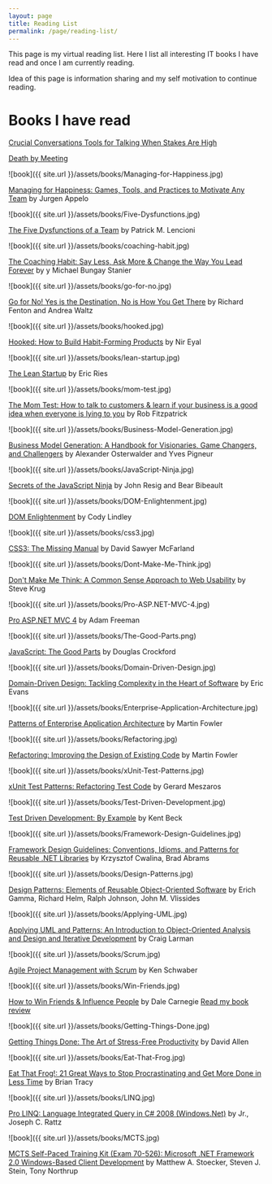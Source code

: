 ```yaml
---
layout: page
title: Reading List
permalink: /page/reading-list/
---
```


This page is my virtual reading list. Here I list all interesting IT books I have read and once I am currently reading.

Idea of this page is information sharing and my self motivation to continue reading.

# Books I have read

[Crucial Conversations Tools for Talking When Stakes Are High](https://www.amazon.com/gp/product/B005K0AYH4/)

[Death by Meeting](https://www.amazon.com/gp/product/B008L03W7O/)

![book]({{ site.url }}/assets/books/Managing-for-Happiness.jpg)

[Managing for Happiness: Games, Tools, and Practices to Motivate Any Team](https://www.amazon.com/Managing-Happiness-Games-Practices-Motivate-ebook/dp/B01GQWKHXK/) by Jurgen Appelo

![book]({{ site.url }}/assets/books/Five-Dysfunctions.jpg)

[The Five Dysfunctions of a Team](https://www.amazon.com/Five-Dysfunctions-Team-Enhanced-Leadership-ebook/dp/B006960LQW/) by Patrick M. Lencioni

![book]({{ site.url }}/assets/books/coaching-habit.jpg)

[The Coaching Habit: Say Less, Ask More & Change the Way You Lead Forever](https://www.amazon.com/Coaching-Habit-Less-Change-Forever-ebook/dp/B01BUIBBZI/) by y Michael Bungay Stanier

![book]({{ site.url }}/assets/books/go-for-no.jpg)

[Go for No! Yes is the Destination, No is How You Get There](https://www.amazon.com/gp/product/B00507TDJM/) by Richard Fenton and Andrea Waltz

![book]({{ site.url }}/assets/books/hooked.jpg)

[Hooked: How to Build Habit-Forming Products](https://www.amazon.com/Hooked-How-Build-Habit-Forming-Products-ebook/dp/B00HJ4A43S) by Nir Eyal

![book]({{ site.url }}/assets/books/lean-startup.jpg)

[The Lean Startup](http://www.amazon.com/Lean-Startup-Entrepreneurs-Continuous-Innovation/dp/0307887898/) by Eric Ries

![book]({{ site.url }}/assets/books/mom-test.jpg)

[The Mom Test: How to talk to customers & learn if your business is a good idea when everyone is lying to you](http://www.amazon.com/Mom-Test-customers-business-everyone/dp/1492180742) by Rob Fitzpatrick

![book]({{ site.url }}/assets/books/Business-Model-Generation.jpg)

[Business Model Generation: A Handbook for Visionaries, Game Changers, and Challengers](http://www.amazon.com/Business-Model-Generation-Visionaries-Challengers-ebook/dp/B00BD6RFFS/) by Alexander Osterwalder and Yves Pigneur

![book]({{ site.url }}/assets/books/JavaScript-Ninja.jpg)

[Secrets of the JavaScript Ninja](http://www.amazon.com/Secrets-JavaScript-Ninja-John-Resig/dp/193398869X) by John Resig and Bear Bibeault

![book]({{ site.url }}/assets/books/DOM-Enlightenment.jpg)

[DOM Enlightenment](http://www.amazon.com/DOM-Enlightenment-Cody-Lindley/dp/1449342841) by Cody Lindley

![book]({{ site.url }}/assets/books/css3.jpg)

[CSS3: The Missing Manual](http://www.amazon.com/CSS3-Missing-David-Sawyer-McFarland/dp/1449325947) by David Sawyer McFarland

![book]({{ site.url }}/assets/books/Dont-Make-Me-Think.jpg)

[Don't Make Me Think: A Common Sense Approach to Web Usability](http://www.amazon.com/Dont-Make-Me-Think-Usability/dp/0321344758) by Steve Krug

![book]({{ site.url }}/assets/books/Pro-ASP.NET-MVC-4.jpg)

[Pro ASP.NET MVC 4](http://www.amazon.com/Pro-ASP-NET-MVC-Adam-Freeman/dp/1430242361/) by Adam Freeman

![book]({{ site.url }}/assets/books/The-Good-Parts.png)

[JavaScript: The Good Parts](http://www.amazon.com/JavaScript-Good-Parts-Douglas-Crockford-ebook/dp/B0026OR2ZY/) by Douglas Crockford

![book]({{ site.url }}/assets/books/Domain-Driven-Design.jpg)

[Domain-Driven Design: Tackling Complexity in the Heart of Software](http://www.amazon.com/gp/product/0321125215/ref=cm_li_v_cr_self?tag=linkedin-20) by Eric Evans

![book]({{ site.url }}/assets/books/Enterprise-Application-Architecture.jpg)

[Patterns of Enterprise Application Architecture](http://www.amazon.com/Enterprise-Application-Architecture-Addison-Wesley-Signature/dp/0321127420/ref=sr_1_2?ie=UTF8&s=books&qid=1237111698&sr=8-2) by Martin Fowler

![book]({{ site.url }}/assets/books/Refactoring.jpg)

[Refactoring: Improving the Design of Existing Code](http://www.amazon.com/Refactoring-Improving-Existing-Addison-Wesley-Technology/dp/0201485672/ref=sr_1_1?ie=UTF8&s=books&qid=1237111682&sr=8-1) by Martin Fowler

![book]({{ site.url }}/assets/books/xUnit-Test-Patterns.jpg)

[xUnit Test Patterns: Refactoring Test Code](http://www.amazon.com/xUnit-Test-Patterns-Refactoring-Addison-Wesley/dp/0131495054/ref=sr_1_1?ie=UTF8&s=books&qid=1237112460&sr=1-1) by Gerard Meszaros

![book]({{ site.url }}/assets/books/Test-Driven-Development.jpg)

[Test Driven Development: By Example](http://www.amazon.com/Test-Driven-Development-Addison-Wesley-Signature/dp/0321146530/ref=sr_1_1?ie=UTF8&s=books&qid=1237111719&sr=8-1) by Kent Beck

![book]({{ site.url }}/assets/books/Framework-Design-Guidelines.jpg)

[Framework Design Guidelines: Conventions, Idioms, and Patterns for Reusable .NET Libraries](http://www.amazon.com/Framework-Design-Guidelines-Conventions-Development/dp/0321246756/ref=sr_1_2?ie=UTF8&s=books&qid=1237111730&sr=8-2) by Krzysztof Cwalina, Brad Abrams

![book]({{ site.url }}/assets/books/Design-Patterns.jpg)

[Design Patterns: Elements of Reusable Object-Oriented Software](http://www.amazon.com/Design-Patterns-Object-Oriented-Addison-Wesley-Professional/dp/0201633612/ref=pd_bbs_sr_1?ie=UTF8&s=books&qid=1237111763&sr=8-1) by Erich Gamma, Richard Helm, Ralph Johnson, John M. Vlissides

![book]({{ site.url }}/assets/books/Applying-UML.jpg)

[Applying UML and Patterns: An Introduction to Object-Oriented Analysis and Design and Iterative Development](http://www.amazon.com/Applying-UML-Patterns-Introduction-Object-Oriented/dp/0131489062/ref=pd_bbs_sr_1?ie=UTF8&s=books&qid=1237111780&sr=8-1%22) by Craig Larman

![book]({{ site.url }}/assets/books/Scrum.jpg)

[Agile Project Management with Scrum](https://www.amazon.ca/Agile-Project-Management-Scrum-Schwaber/dp/073561993X) by Ken Schwaber

![book]({{ site.url }}/assets/books/Win-Friends.jpg)

[How to Win Friends & Influence People](http://www.amazon.com/gp/product/0671027034/ref=cm_li_v_cr_self?tag=linkedin-20) by Dale Carnegie
[Read my book review](http://vukoje.net/post/2009/08/06/Book-Review-How-to-Win-Friends-Influence-People.aspx)

![book]({{ site.url }}/assets/books/Getting-Things-Done.jpg)

[Getting Things Done: The Art of Stress-Free Productivity](http://www.amazon.com/gp/product/0142000280/ref=cm_li_v_p_self?tag=linkedin-20) by David Allen

![book]({{ site.url }}/assets/books/Eat-That-Frog.jpg)

[Eat That Frog!: 21 Great Ways to Stop Procrastinating and Get More Done in Less Time](http://www.amazon.com/gp/product/1576754227/ref=cm_li_v_cr_self?tag=linkedin-20) by Brian Tracy

![book]({{ site.url }}/assets/books/LINQ.jpg)

[Pro LINQ: Language Integrated Query in C# 2008 (Windows.Net)](http://www.amazon.com/Pro-LINQ-Language-Integrated-Windows-Net/dp/1590597893/ref=sr_1_1?ie=UTF8&s=books&qid=1237112310&sr=1-1) by Jr., Joseph C. Rattz

![book]({{ site.url }}/assets/books/MCTS.jpg)

[MCTS Self-Paced Training Kit (Exam 70-526): Microsoft .NET Framework 2.0 Windows-Based Client Development](http://www.amazon.com/MCTS-Self-Paced-Training-Exam-70-526/dp/0735623333/ref=pd_bbs_sr_1?ie=UTF8&s=books&qid=1237111621&sr=8-1) by Matthew A. Stoecker, Steven J. Stein, Tony Northrup